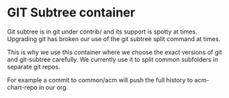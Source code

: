 # GIT Subtree container

Git subtree is in git under contrib/ and its support is spotty at times.
Upgrading git has broken our use of the git subtree split command at times.

This is why we use this container where we choose the exact versions of git and
git-subtree carefully. We currently use it to split common subfolders in separate
git repos.

For example a commit to common/acm will push the full history to acm-chart-repo
in our org.
